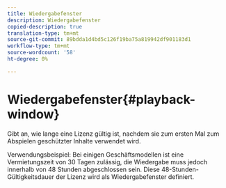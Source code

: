 ```yaml
---
title: Wiedergabefenster
description: Wiedergabefenster
copied-description: true
translation-type: tm+mt
source-git-commit: 89bdda1d4bd5c126f19ba75a819942df901183d1
workflow-type: tm+mt
source-wordcount: '58'
ht-degree: 0%

---
```



# Wiedergabefenster{#playback-window}

Gibt an, wie lange eine Lizenz gültig ist, nachdem sie zum ersten Mal zum Abspielen geschützter Inhalte verwendet wird.

Verwendungsbeispiel: Bei einigen Geschäftsmodellen ist eine Vermietungszeit von 30 Tagen zulässig, die Wiedergabe muss jedoch innerhalb von 48 Stunden abgeschlossen sein. Diese 48-Stunden-Gültigkeitsdauer der Lizenz wird als Wiedergabefenster definiert.
